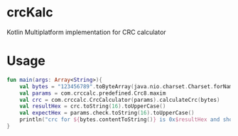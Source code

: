# crcKalc
Kotlin Multiplatform implementation for CRC calculator

# Usage
```Kotlin
fun main(args: Array<String>){
    val bytes = "123456789".toByteArray(java.nio.charset.Charset.forName("ASCII"))
    val params = com.crccalc.predefined.Crc8.maxim
    val crc = com.crccalc.CrcCalculator(params).calculateCrc(bytes)
    val resultHex = crc.toString(16).toUpperCase()
    val expectHex = params.check.toString(16).toUpperCase()
    println("crc for ${bytes.contentToString()} is 0x$resultHex and should be 0x$expectHex")
}
```
